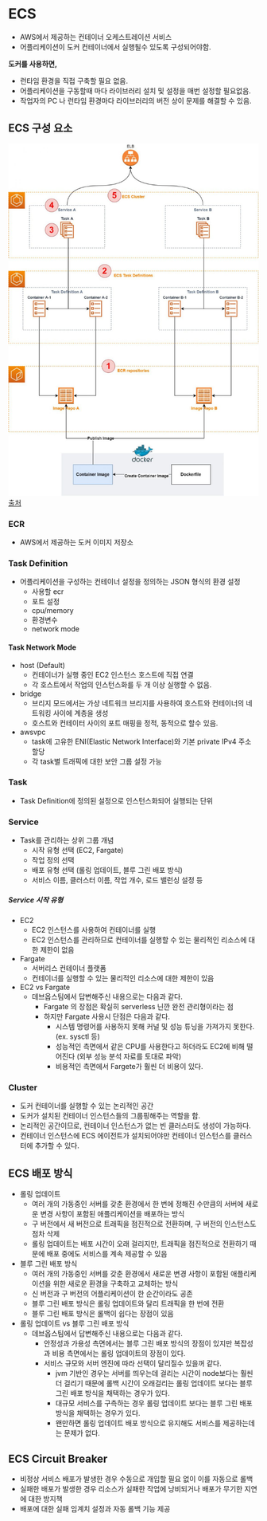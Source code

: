 # ECS
- AWS에서 제공하는 컨테이너 오케스트레이션 서비스
- 어플리케이션이 도커 컨테이너에서 실행될수 있도록 구성되어야함.

**도커를 사용하면,**
- 런타임 환경을 직접 구축할 필요 없음.
- 어플리케이션을 구동할때 마다 라이브러리 설치 및 설정을 매번 설정할 필요없음.
- 작업자의 PC 나 런타임 환경마다 라이브러리의 버전 상이 문제를 해결할 수 있음.

## ECS 구성 요소
![ECS 구성 요소](./ECS-구성요소.jpg)
[출처](https://tech.cloud.nongshim.co.kr/2021/08/30/%EC%86%8C%EA%B0%9C-amazon-ecs%EB%9E%80/)

### ECR 
- AWS에서 제공하는 도커 이미지 저장소

### Task Definition
- 어플리케이션을 구성하는 컨테이너 설정을 정의하는 JSON 형식의 환경 설정
  - 사용할 ecr 
  - 포트 설정
  - cpu/memory
  - 환경변수
  - network mode
#### Task Network Mode
- host (Default)
  - 컨테이너가 실행 중인 EC2 인스턴스 호스트에 직접 연결
  - 각 호스트에서 작업의 인스턴스화를 두 개 이상 실행할 수 없음.
- bridge 
  - 브리지 모드에서는 가상 네트워크 브리지를 사용하여 호스트와 컨테이너의 네트워킹 사이에 계층을 생성
  - 호스트와 컨테이터 사이의 포트 매핑을 정적, 동적으로 할수 있음.
- awsvpc
  - task에 고유한 ENI(Elastic Network Interface)와 기본 private IPv4 주소 할당
  - 각 task별 트래픽에 대한 보안 그룹 설정 가능


### Task
- Task Definition에 정의된 설정으로 인스턴스화되어 실행되는 단위


### Service
- Task를 관리하는 상위 그룹 개념
  - 시작 유형 선택 (EC2, Fargate)
  - 작업 정의 선택
  - 배포 유형 선택 (롤링 업데이트, 블루 그린 배포 방식)
  - 서비스 이름, 클러스터 이름, 작업 개수, 로드 밸런싱 설정 등
##### Service 시작 유형
- EC2
  - EC2 인스턴스를 사용하여 컨테이너를 실행
  - EC2 인스턴스를 관리하므로 컨테이너를 실행할 수 있는 물리적인 리소스에 대한 제한이 없음
- Fargate
  - 서버리스 컨테이너 플랫폼
  - 컨테이너를 실행할 수 있는 물리적인 리소스에 대한 제한이 있음
- EC2 vs Fargate
  - 데브옵스팀에서 답변해주신 내용으로는 다음과 같다.
    - Fargate 의 장점은 확실히 serverless 닌깐 완전 관리형이라는 점
    - 하지만 Fargate 사용시 단점은 다음과 같다.
      - 시스템 명령어를 사용하지 못해 커널 및 성능 튜닝을 가져가지 못한다. (ex. sysctl 등)
      - 성능적인 측면에서 같은 CPU를 사용한다고 하더라도 EC2에 비해 떨어진다 (외부 성능 분석 자료를 토대로 파악)
      - 비용적인 측면에서 Fargete가 훨씬 더 비용이 있다.


### Cluster
- 도커 컨테이너를 실행할 수 있는 논리적인 공간
- 도커가 설치된 컨테이너 인스턴스들의 그룹핑해주는 역할을 함.
- 논리적인 공간이므로, 컨테이너 인스턴스가 없는 빈 클러스터도 생성이 가능하다. 
- 컨테이너 인스턴스에 ECS 에이전트가 설치되어야만 컨테이너 인스턴스를 클러스터에 추가할 수 있다.



## ECS 배포 방식
- 롤링 업데이트
  - 여러 개의 가동중인 서버를 갖춘 환경에서 한 번에 정해진 수만큼의 서버에 새로운 변경 사항이 포함된 애플리케이션을 배포하는 방식
  - 구 버전에서 새 버전으로 트래픽을 점진적으로 전환하며, 구 버전의 인스턴스도 점차 삭제
  - 롤링 업데이트는 배포 시간이 오래 걸리지만, 트래픽을 점진적으로 전환하기 때문에 배포 중에도 서비스를 계속 제공할 수 있음
- 블루 그린 배포 방식
  - 여러 개의 가동중인 서버를 갖춘 환경에서 새로운 변경 사항이 포함된 애플리케이션을 위한 새로운 환경을 구축하고 교체하는 방식
  - 신 버전과 구 버전의 어플리케이션이 한 순간이라도 공존
  - 블루 그린 배포 방식은 롤링 업데이트와 달리 트래픽을 한 번에 전환
  - 블루 그린 배포 방식은 롤백이 쉽다는 장점이 있음
- 롤링 업데이트 vs 블루 그린 배포 방식
  - 데브옵스팀에서 답변해주신 내용으로는 다음과 같다.
    - 안정성과 가용성 측면에서는 블루 그린 배포 방식의 장점이 있지만 복잡성과 비용 측면에서는 롤링 업데이트의 장점이 있다.
    - 서비스 규모와 서버 엔진에 따라 선택이 달리질수 있을꺼 같다.
      - jvm 기반인 경우는 서버를 띄우는데 걸리는 시간이 node보다는 훨씬더 걸리기 때문에 롤백 시간이 오래걸리는 롤링 업데이트 보다는 블루 그린 배포 방식을 채택하는 경우가 있다.
      - 대규모 서비스를 구측하는 경우 롤링 업데이트 보다는 블루 그린 배포 방식을 채택하는 경우가 있다.
      - 왠만하면 롤링 업데이트 배포 방식으로 유지해도 서비스를 제공하는데는 문제가 없다.


## ECS Circuit Breaker
- 비정상 서비스 배포가 발생한 경우 수동으로 개입할 필요 없이 이를 자동으로 롤백
- 실패한 배포가 발생한 경우 리소스가 실패한 작업에 낭비되거나 배포가 무기한 지연에 대한 방지책
- 배포에 대한 실패 임계치 설정과 자동 롤백 기능 제공
